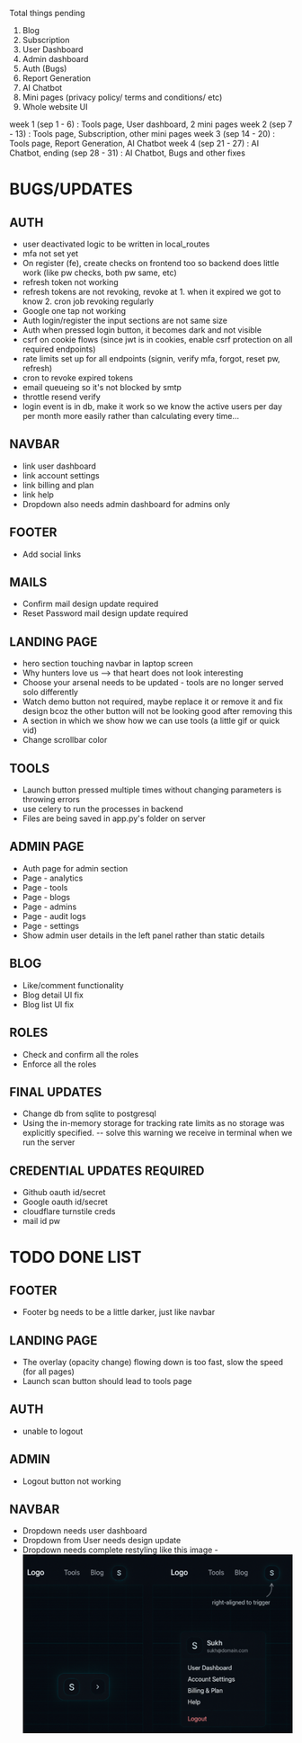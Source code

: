 Total things pending
1. Blog
2. Subscription
3. User Dashboard
4. Admin dashboard
5. Auth (Bugs)
6. Report Generation
7. AI Chatbot
8. Mini pages (privacy policy/ terms and conditions/ etc)
9. Whole website UI

week 1   (sep  1 -  6) : Tools page, User dashboard, 2 mini pages
week 2   (sep  7 - 13) : Tools page, Subscription, other mini pages
week 3   (sep 14 - 20) : Tools page, Report Generation, AI Chatbot
week 4   (sep 21 - 27) : AI Chatbot, 
ending   (sep 28 - 31) : AI Chatbot, Bugs and other fixes




# BUGS/UPDATES
## AUTH
- user deactivated logic to be written in local_routes
- mfa not set yet
- On register (fe), create checks on frontend too so backend does little work (like pw checks, both pw same, etc)
- refresh token not working 
- refresh tokens are not revoking, revoke at 1. when it expired we got to know 2. cron job revoking regularly
- Google one tap not working
- Auth login/register the input sections are not same size
- Auth when pressed login button, it becomes dark and not visible
- csrf on cookie flows (since jwt is in cookies, enable csrf protection on all required endpoints)
- rate limits set up for all endpoints (signin, verify mfa, forgot, reset pw, refresh)
- cron to revoke expired tokens
- email queueing so it's not blocked by smtp
- throttle resend verify
- login event is in db, make it work so we know the active users per day per month more easily rather than calculating every time...
## NAVBAR
- link user dashboard
- link account settings
- link billing and plan
- link help
- Dropdown also needs admin dashboard for admins only
## FOOTER
- Add social links
## MAILS
- Confirm mail design update required
- Reset Password mail design update required
## LANDING PAGE
- hero section touching navbar in laptop screen
- Why hunters love us --> that heart does not look interesting
- Choose your arsenal needs to be updated - tools are no longer served solo differently
- Watch demo button not required, maybe replace it or remove it and fix design bcoz the other button will not be looking good after removing this
- A section in which we show how we can use tools (a little gif or quick vid)
- Change scrollbar color
## TOOLS
- Launch button pressed multiple times without changing parameters is throwing errors
- use celery to run the processes in backend
- Files are being saved in app.py's folder on server
## ADMIN PAGE
- Auth page for admin section
- Page - analytics
- Page - tools
- Page - blogs
- Page - admins
- Page - audit logs
- Page - settings
- Show admin user details in the left panel rather than static details
## BLOG
- Like/comment functionality
- Blog detail UI fix
- Blog list UI fix
## ROLES
- Check and confirm all the roles
- Enforce all the roles
## FINAL UPDATES
- Change db from sqlite to postgresql
- Using the in-memory storage for tracking rate limits as no storage was explicitly specified. -- solve this warning we receive in terminal when we run the server
## CREDENTIAL UPDATES REQUIRED
- Github oauth id/secret
- Google oauth id/secret
- cloudflare turnstile creds
- mail id pw 









# TODO DONE LIST
## FOOTER
- Footer bg needs to be a little darker, just like navbar
## LANDING PAGE
- The overlay (opacity change) flowing down is too fast, slow the speed (for all pages)
- Launch scan button should lead to tools page
## AUTH
- unable to logout
## ADMIN
- Logout button not working
## NAVBAR
- Dropdown needs user dashboard
- Dropdown from User needs design update
- Dropdown needs complete restyling like this image - ![complete restyle](md/image.png)





